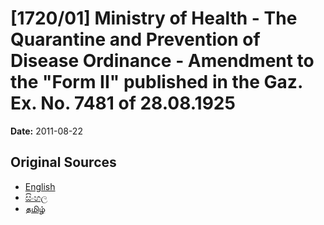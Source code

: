 # [1720/01] Ministry of Health - The Quarantine and Prevention of Disease Ordinance - Amendment to the "Form II" published in the Gaz. Ex. No. 7481 of 28.08.1925

**Date:** 2011-08-22

## Original Sources

- [English](https://documents.gov.lk/view/extra-gazettes/2011/8/1720-01_E.pdf)
- [සිංහල](https://documents.gov.lk/view/extra-gazettes/2011/8/1720-01_S.pdf)
- [தமிழ்](https://documents.gov.lk/view/extra-gazettes/2011/8/1720-01_T.pdf)
